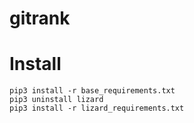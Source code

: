 # gitrank

# Install

```
pip3 install -r base_requirements.txt
pip3 uninstall lizard
pip3 install -r lizard_requirements.txt
```
